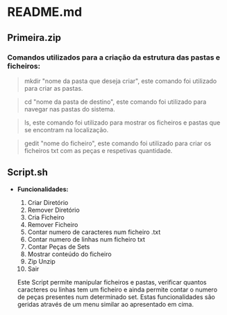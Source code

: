 # README.md

## Primeira.zip
	
### Comandos utilizados para a criação da estrutura das pastas e ficheiros:
	
>mkdir "nome da pasta que deseja criar", este comando foi utilizado para criar as pastas.
	
>cd "nome da pasta de destino", este comando foi utilizado para navegar nas pastas do sistema.
	
>ls, este comando foi utilizado para mostrar os ficheiros e pastas que se encontram na localização.
	
>gedit "nome do ficheiro", este comando foi utilizado para criar os ficheiros txt com as peças e respetivas quantidade.
	

## Script.sh

* **Funcionalidades:**
	 1. Criar Diretório
	 2. Remover Diretório
	 3. Cria Ficheiro
	 4. Remover Ficheiro
	 5. Contar numero de caracteres num ficheiro .txt
	 6. Contar numero de linhas num ficheiro txt 
	 7. Contar Peças de Sets
	 8. Mostrar conteúdo do ficheiro
	 9. Zip Unzip
	 10. Sair

	Este Script permite manipular ficheiros e pastas, verificar quantos caracteres ou linhas tem  um ficheiro e ainda permite contar o numero de peças presentes num determinado set. Estas funcionalidades são geridas através de um menu similar ao apresentado em cima.


